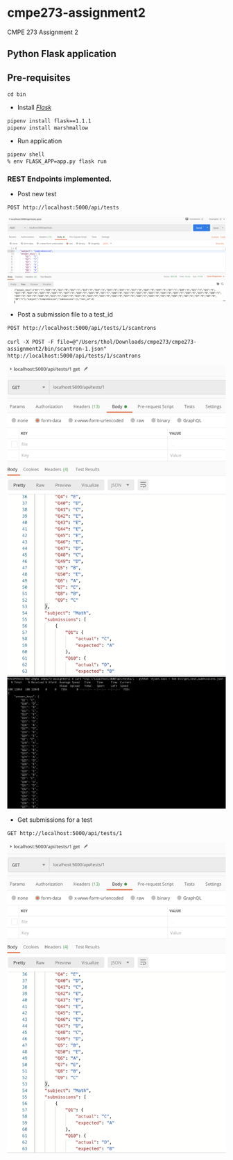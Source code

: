 # cmpe273-assignment2
CMPE 273 Assignment 2

## Python Flask application

## Pre-requisites

```
cd bin
```

* Install _[Flask](https://palletsprojects.com/p/flask/)_

```
pipenv install flask==1.1.1
pipenv install marshmallow
```

* Run application
```
pipenv shell
% env FLASK_APP=app.py flask run
```

### REST Endpoints implemented.


* Post new test
```
POST http://localhost:5000/api/tests
```
![](images/post_test.png)

* Post a submission file to a test_id
```
POST http://localhost:5000/api/tests/1/scantrons

curl -X POST -F file=@"/Users/thol/Downloads/cmpe273/cmpe273-assignment2/bin/scantron-1.json" http://localhost:5000/api/tests/1/scantrons
```
![](images/get_test_submission_postman.png)
![](images/get_test_submission_curl_save_file.png)

* Get submissions for a test
```
GET http://localhost:5000/api/tests/1
```
![](images/get_test_submission_postman.png)
